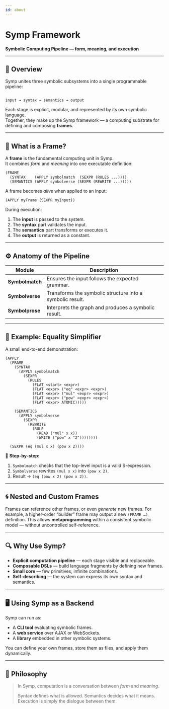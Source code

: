 ```yaml
---
id: about
---
```


# Symp Framework

**Symbolic Computing Pipeline — form, meaning, and execution**

---

## 🧩 Overview

Symp unites three symbolic subsystems into a single programmable pipeline:

```

input → syntax → semantics → output

````

Each stage is explicit, modular, and represented by its own symbolic language.  
Together, they make up the Symp framework — a computing substrate for defining and composing **frames**.

---

## 🧠 What is a Frame?

A **frame** is the fundamental computing unit in Symp.  
It combines *form* and *meaning* into one executable definition:

```
(FRAME
  (SYNTAX    (APPLY symbolmatch  (SEXPR (RULES ...))))
  (SEMANTICS (APPLY symbolverse (SEXPR (REWRITE ...)))))
````

A frame becomes *alive* when applied to an input:

```
(APPLY myFrame (SEXPR myInput))
```

During execution:

1. The **input** is passed to the system.
2. The **syntax** part validates the input.
3. The **semantics** part transforms or executes it.
4. The **output** is returned as a constant.

---

## ⚙️ Anatomy of the Pipeline

| Module          | Description                                                |
| --------------- | ---------------------------------------------------------- |
| **Symbolmatch** | Ensures the input follows the expected grammar.            |
| **Symbolverse** | Transforms the symbolic structure into a symbolic result.  |
| **Symbolprose** | Interprets the graph and produces a symbolic result.       |

---

## 🧮 Example: Equality Simplifier

A small end-to-end demonstration:

```
(APPLY
  (FRAME
    (SYNTAX
      (APPLY symbolmatch
        (SEXPR
          (RULES
            (FLAT <start> <expr>)
            (FLAT <expr> ("eq" <expr> <expr>)
            (FLAT <expr> ("mul" <expr> <expr>)
            (FLAT <expr> ("pow" <expr> <expr>)
            (FLAT <expr> ATOMIC)))))

    (SEMANTICS
      (APPLY symbolverse
        (SEXPR
          (REWRITE
            (RULE
              (READ ("mul" x x))
              (WRITE ("pow" x "2"))))))))
              
  (SEXPR (eq (mul x x) (pow x 2))))
```

🧩 **Step-by-step:**

1. `Symbolmatch` checks that the top-level input is a valid S-expression.
2. `Symbolverse` rewrites `(mul x x)` into `(pow x 2)`.
3. Result → `(eq (pow x 2) (pow x 2))`.

---

## 🌀 Nested and Custom Frames

Frames can reference other frames, or even *generate* new frames.
For example, a higher-order “builder” frame may output a new `(FRAME …)` definition.
This allows **metaprogramming** within a consistent symbolic model —
without uncontrolled self-reference.

---

## 🔍 Why Use Symp?

* **Explicit computation pipeline** — each stage visible and replaceable.
* **Composable DSLs** — build language fragments by defining new frames.
* **Small core** — few primitives, infinite combinations.
* **Self-describing** — the system can express its own syntax and semantics.

---

## 🖥️ Using Symp as a Backend

Symp can run as:

* A **CLI tool** evaluating symbolic frames.
* A **web service** over AJAX or WebSockets.
* A **library** embedded in other symbolic systems.

You can define your own frames, store them as files, and apply them dynamically.

---

## 🔮 Philosophy

> In Symp, computation is a conversation between *form* and *meaning*.
>
> Syntax defines what is allowed.
> Semantics decides what it means.
> Execution is simply the dialogue between them.

